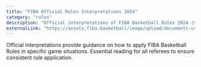 ```yaml
---
title: "FIBA Official Rules Interpretations 2024"
category: "rules"
description: "Official interpretations of FIBA Basketball Rules 2024 (v1.0) to ensure consistent application"
externalLink: "https://assets.fiba.basketball/image/upload/documents-corporate-fiba-official-rules-2024-obri-v10a.pdf"
---
```


Official interpretations provide guidance on how to apply FIBA Basketball Rules in specific game situations. Essential reading for all referees to ensure consistent rule application.